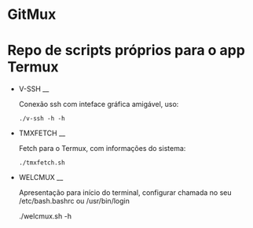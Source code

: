 # GitMux
# Repo de scripts próprios para o app Termux


- V-SSH __

  Conexão ssh com inteface gráfica amigável, uso:

      ./v-ssh -h -h


- TMXFETCH __

  Fetch para o Termux, com informações do sistema:
  
      ./tmxfetch.sh


- WELCMUX __
  
  Apresentação para início do terminal, configurar chamada 
  no seu /etc/bash.bashrc ou /usr/bin/login

     ./welcmux.sh -h


